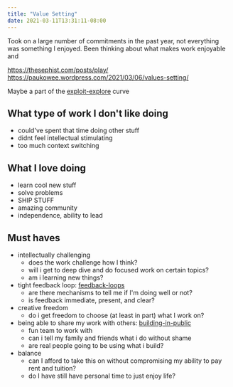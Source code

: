 ```yaml
---
title: "Value Setting"
date: 2021-03-11T13:31:11-08:00
---
```


Took on a large number of commitments in the past year, not everything was something I enjoyed. Been thinking about what makes work enjoyable and 

https://thesephist.com/posts/play/
https://paukowee.wordpress.com/2021/03/06/values-setting/

Maybe a part of the [exploit-explore](/thoughts/exploit-explore) curve

## What type of work I don't like doing
  * could've spent that time doing other stuff
  * didnt feel intellectual stimulating
  * too much context switching

## What I love doing
  * learn cool new stuff
  * solve problems
  * SHIP STUFF
  * amazing community
  * independence, ability to lead

## Must haves
* intellectually challenging
  * does the work challenge how I think?
  * will i get to deep dive and do focused work on certain topics?
  * am i learning new things?
* tight feedback loop: [feedback-loops](/thoughts/feedback-loops)
  * are there mechanisms to tell me if I'm doing well or not?
  * is feedback immediate, present, and clear?
* creative freedom
  * do i get freedom to choose (at least in part) what I work on?
* being able to share my work with others: [building-in-public](/thoughts/building-in-public)
  * fun team to work with
  * can i tell my family and friends what i do without shame
  * are real people going to be using what i build?
* balance
  * can I afford to take this on without compromising my ability to pay rent and tuition?
  * do I have still have personal time to just enjoy life?
  